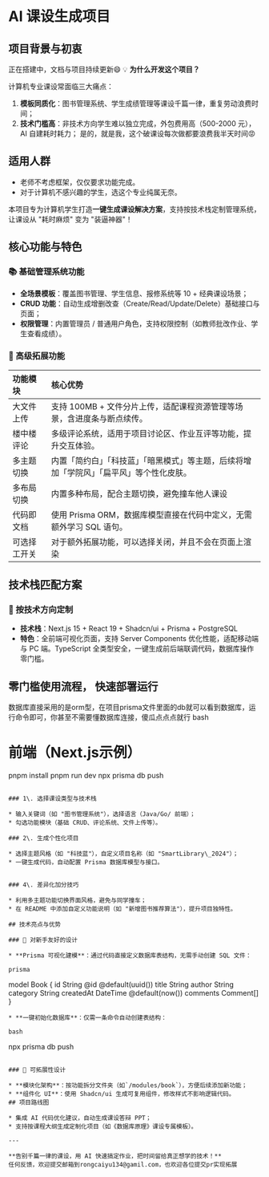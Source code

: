 # AI 课设生成项目

## 项目背景与初衷
正在搭建中，文档与项目持续更新😄
💡 **为什么开发这个项目？**

计算机专业课设常面临三大痛点：

1. **模板同质化**：图书管理系统、学生成绩管理等课设千篇一律，重复劳动浪费时间；
2. **技术门槛高**：非技术方向学生难以独立完成，外包费用高（500-2000 元），AI 自建耗时耗力；
是的，就是我，这个破课设每次做都要浪费我半天时间😡
## 适用人群
- 老师不考虑框架，仅仅要求功能完成。
-  对于计算机不感兴趣的学生，选这个专业纯属无奈。
  
本项目专为计算机学生打造**一键生成课设解决方案**，支持按技术栈定制管理系统，让课设从 "耗时麻烦" 变为 "装逼神器"！

## 核心功能与特色

### 📚 基础管理系统功能

* **全场景模板**：覆盖图书管理、学生信息、报修系统等 10 + 经典课设场景；
* **CRUD 功能**：自动生成增删改查（Create/Read/Update/Delete）基础接口与页面；
* **权限管理**：内置管理员 / 普通用户角色，支持权限控制（如教师批改作业、学生查看成绩）。

### 🌟 高级拓展功能

| 功能模块 | 核心优势 |
| :--- | :--- |
| 大文件上传 | 支持 100MB + 文件分片上传，适配课程资源管理等场景，含进度条与断点续传。 |
| 楼中楼评论 | 多级评论系统，适用于项目讨论区、作业互评等功能，提升交互体验。 |
| 多主题切换 | 内置「简约白」「科技蓝」「暗黑模式」等主题，后续将增加「学院风」「扁平风」等个性化皮肤。 |
| 多布局切换 | 内置多种布局，配合主题切换，避免撞车他人课设 |
| 代码即文档 | 使用 Prisma ORM，数据库模型直接在代码中定义，无需额外学习 SQL 语句。 |
| 可选择工开关 | 对于额外拓展功能，可以选择关闭，并且不会在页面上渲染 |

## 技术栈匹配方案

### 🔧 按技术方向定制

* **技术栈**：Next.js 15 + React 19 + Shadcn/ui + Prisma + PostgreSQL
* **特色**：全前端可视化页面，支持 Server Components 优化性能，适配移动端与 PC 端。TypeScript 全类型安全，一键生成前后端联调代码，数据库操作零门槛。

## 零门槛使用流程， 快速部署运行
数据库直接采用的是orm型，在项目prisma文件里面的db就可以看到数据库，运行命令即可，你甚至不需要懂数据库连接，傻瓜点点点就行
bash
# 前端（Next.js示例）
pnpm install
pnpm run dev
npx prisma db push
```

### 1\. 选择课设类型与技术栈

* 输入关键词（如 "图书管理系统"），选择语言（Java/Go/ 前端）；
* 勾选功能模块（基础 CRUD、评论系统、文件上传等）。

### 2\. 生成个性化项目

* 选择主题风格（如 "科技蓝"），自定义项目名称（如 "SmartLibrary\_2024"）；
* 一键生成代码，自动配置 Prisma 数据库模型与接口。


### 4\. 差异化加分技巧

* 利用多主题功能切换界面风格，避免与同学撞车；
* 在 README 中添加自定义功能说明（如 "新增图书推荐算法"），提升项目独特性。

## 技术亮点与优势

### 🚀 对新手友好的设计

* **Prisma 可视化建模**：通过代码直接定义数据库表结构，无需手动创建 SQL 文件：

prisma

```
model Book {
  id        String   @id @default(uuid())
  title     String
  author    String
  category  String
  createdAt DateTime @default(now())
  comments  Comment[]
}
```
* **一键初始化数据库**：仅需一条命令自动创建表结构：

bash

```
npx prisma db push
```

### 🌈 可拓展性设计

* **模块化架构**：按功能拆分文件夹（如`/modules/book`），方便后续添加新功能；
* **组件化 UI**：使用 Shadcn/ui 生成可复用组件，修改样式不影响逻辑代码。
## 项目路线图

* 集成 AI 代码优化建议，自动生成课设答辩 PPT；
* 支持按课程大纲生成定制化项目（如《数据库原理》课设专属模板）。

---

**告别千篇一律的课设，用 AI 快速搞定作业，把时间留给真正想学的技术！**
任何反馈，欢迎提交邮箱到rongcaiyu134@gamil.com，也欢迎各位提交pr实现拓展
